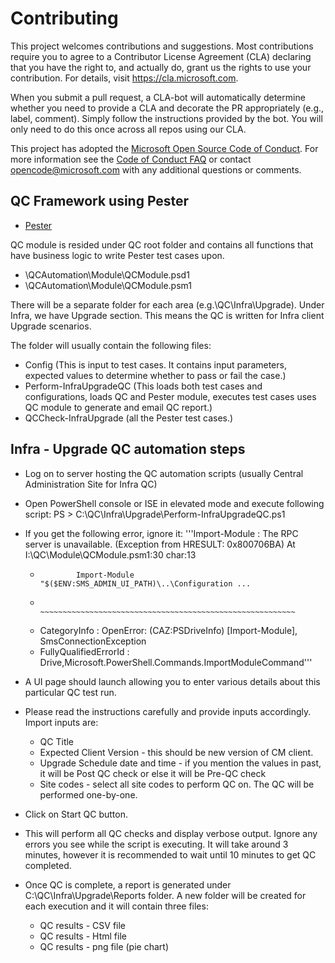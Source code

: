 
# Contributing

This project welcomes contributions and suggestions.  Most contributions require you to agree to a
Contributor License Agreement (CLA) declaring that you have the right to, and actually do, grant us
the rights to use your contribution. For details, visit https://cla.microsoft.com.

When you submit a pull request, a CLA-bot will automatically determine whether you need to provide
a CLA and decorate the PR appropriately (e.g., label, comment). Simply follow the instructions
provided by the bot. You will only need to do this once across all repos using our CLA.

This project has adopted the [Microsoft Open Source Code of Conduct](https://opensource.microsoft.com/codeofconduct/).
For more information see the [Code of Conduct FAQ](https://opensource.microsoft.com/codeofconduct/faq/) or
contact [opencode@microsoft.com](mailto:opencode@microsoft.com) with any additional questions or comments.

## QC Framework using Pester 

* [Pester](https://github.com/pester/Pester/wiki/Pester)

QC module is resided under QC root folder and contains all functions that have business logic to write Pester test cases upon. 
* \QCAutomation\Module\QCModule.psd1 
* \QCAutomation\Module\QCModule.psm1 

There will be a separate folder for each area (e.g.\QC\Infra\Upgrade). Under Infra, we have Upgrade section. This means the QC is written for Infra client Upgrade scenarios. 

The folder will usually contain the following files:
* Config (This is input to test cases. It contains input parameters, expected values to determine whether to pass or fail the case.)
* Perform-InfraUpgradeQC (This loads both test cases and configurations, loads QC and Pester module, executes test cases uses QC module to generate and email QC report.)
* QCCheck-InfraUpgrade (all the Pester test cases.)

## Infra - Upgrade QC automation steps
* Log on to server hosting the QC automation scripts (usually Central Administration Site for Infra QC)

* Open PowerShell console or ISE in elevated mode and execute following script: PS > C:\QC\Infra\Upgrade\Perform-InfraUpgradeQC.ps1

* If you get the following error, ignore it: 
	'''Import-Module : The RPC server is unavailable. (Exception from HRESULT: 0x800706BA)
    At I:\QC\Module\QCModule.psm1:30 char:13
    +             Import-Module "$($ENV:SMS_ADMIN_UI_PATH)\..\Configuration ... 
    +             ~~~~~~~~~~~~~~~~~~~~~~~~~~~~~~~~~~~~~~~~~~~~~~~~~~~~~~~~~ 
    + CategoryInfo          : OpenError: (CAZ:PSDriveInfo) [Import-Module], SmsConnectionException 
    + FullyQualifiedErrorId : Drive,Microsoft.PowerShell.Commands.ImportModuleCommand'''

* A UI page should launch allowing you to enter various details about this particular QC test run.

* Please read the instructions carefully and provide inputs accordingly. Import inputs are: 
    * QC Title  
    * Expected Client Version - this should be new version of CM client.  
    * Upgrade Schedule date and time - if you mention the values in past, it will be Post QC check or else it will be Pre-QC check 
    * Site codes - select all site codes to perform QC on. The QC will be performed one-by-one. 

* Click on Start QC button. 

* This will perform all QC checks and display verbose output. Ignore any errors you see while the script is executing. It will take around 3 minutes, however it is recommended to wait until 10 minutes to get QC completed. 

* Once QC is complete, a report is generated under C:\QC\Infra\Upgrade\Reports folder. A new folder will be created for each execution and it will contain three files: 
    * QC results - CSV file  
    * QC results  - Html file 
    * QC results - png file (pie chart) 